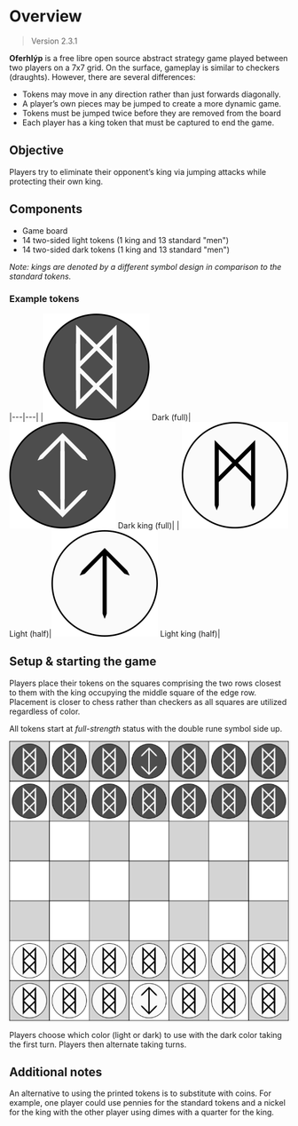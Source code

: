 # Overview

> Version 2.3.1

**Oferhlýp** is a free libre open source abstract strategy game played between two players on a 7x7 grid. On the surface, gameplay is similar to checkers (draughts). However, there are several differences:

- Tokens may move in any direction rather than just forwards diagonally.
- A player’s own pieces may be jumped to create a more dynamic game.
- Tokens must be jumped twice before they are removed from the board
- Each player has a king token that must be captured to end the game.

## Objective

Players try to eliminate their opponent’s king via jumping attacks while protecting their own king.

## Components

- Game board
- 14 two-sided light tokens (1 king and 13 standard "men")
- 14 two-sided dark tokens (1 king and 13 standard "men")

*Note: kings are denoted by a different symbol design in comparison to the standard tokens.*

### Example tokens

|---|---|
|![Dark standard (full-strength)](../images/token-dark-full.svg) Dark (full)|![Dark king (full-strength)](../images/token-dark-king-full.svg) Dark king (full)|
| ![Light standard (half-strength)](../images/token-light-half.svg) Light (half)|![Light king (half-strength)](../images/token-light-king-half.svg) Light king (half)|


## Setup & starting the game

Players place their tokens on the squares comprising the two rows closest to them with the king occupying the middle square of the edge row. Placement is closer to chess rather than checkers as all squares are utilized regardless of color.

All tokens start at *full-strength* status with the double rune symbol side up.

![Initial setup](../images/setup_image.png)

Players choose which color (light or dark) to use with the dark color taking the first turn. Players then alternate taking turns.

## Additional notes

An alternative to using the printed tokens is to substitute with coins. For example, one player could use pennies for the standard tokens and a nickel for the king with the other player using dimes with a quarter for the king.